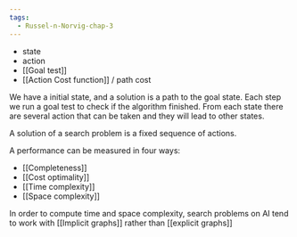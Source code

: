 ```yaml
---
tags:
  - Russel-n-Norvig-chap-3
---
```

- state
- action
- [[Goal test]]
- [[Action Cost function]] / path cost

We have a initial state, and a solution is a path to the goal state. Each step we run a goal test to check if the algorithm finished. From each state there are several action that can be taken and they will lead to other states.

A solution of a search problem is a fixed sequence of actions.

A performance can be measured in four ways:
- [[Completeness]]
- [[Cost optimality]]
- [[Time complexity]]
- [[Space complexity]]

In order to compute time and space complexity, search problems on AI tend to work with [[Implicit graphs]] rather than [[explicit graphs]]
